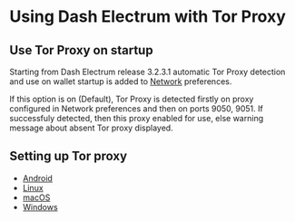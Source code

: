 # Using Dash Electrum with Tor Proxy

## Use Tor Proxy on startup

Starting from Dash Electrum release 3.2.3.1 automatic Tor Proxy
detection and use on wallet startup is added to
[Network](tor/tor-proxy-on-startup.md) preferences.

If this option is on (Default), Tor Proxy is detected firstly on proxy
configured in Network preferences and then on ports 9050, 9051.
If successfuly detected, then this proxy enabled for use,
else warning message about absent Tor proxy displayed.

## Setting up Tor proxy

* [Android](tor/tor-android.md)
* [Linux](tor/tor-linux.md)
* [macOS](tor/tor-osx.md)
* [Windows](tor/tor-windows.md)
